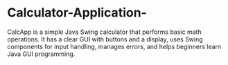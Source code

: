# Calculator-Application-
CalcApp is a simple Java Swing calculator that performs basic math operations. It has a clear GUI with buttons and a display, uses Swing components for input handling, manages errors, and helps beginners learn Java GUI programming.
